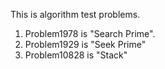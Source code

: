 This is algorithm test problems.

1. Problem1978 is "Search Prime".
2. Problem1929 is "Seek Prime"
3. Problem10828 is "Stack"

